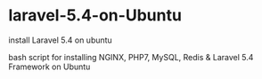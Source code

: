 # laravel-5.4-on-Ubuntu

install Laravel 5.4 on ubuntu

bash script for installing NGINX, PHP7, MySQL, Redis & Laravel 5.4 Framework on Ubuntu
